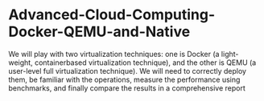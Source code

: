 # Advanced-Cloud-Computing-Docker-QEMU-and-Native


We will play with two virtualization techniques: one is Docker (a light-weight, containerbased
virtualization technique), and the other is QEMU (a user-level full virtualization technique). We will
need to correctly deploy them, be familiar with the operations, measure the performance using benchmarks,
and finally compare the results in a comprehensive report
